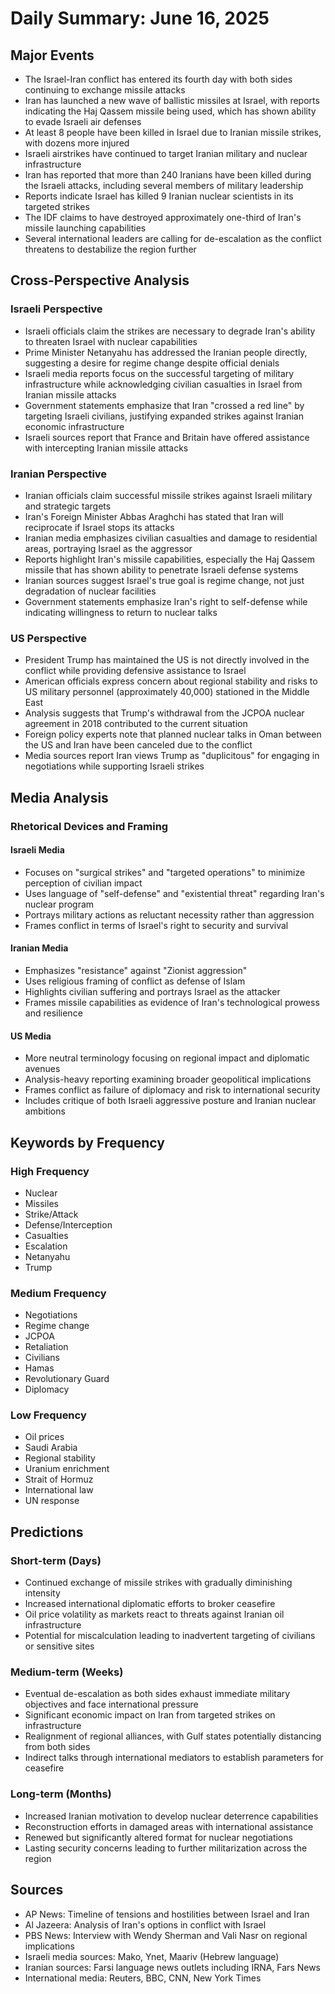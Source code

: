 # Daily Summary: June 16, 2025

## Major Events

- The Israel-Iran conflict has entered its fourth day with both sides continuing to exchange missile attacks
- Iran has launched a new wave of ballistic missiles at Israel, with reports indicating the Haj Qassem missile being used, which has shown ability to evade Israeli air defenses
- At least 8 people have been killed in Israel due to Iranian missile strikes, with dozens more injured
- Israeli airstrikes have continued to target Iranian military and nuclear infrastructure
- Iran has reported that more than 240 Iranians have been killed during the Israeli attacks, including several members of military leadership
- Reports indicate Israel has killed 9 Iranian nuclear scientists in its targeted strikes
- The IDF claims to have destroyed approximately one-third of Iran's missile launching capabilities
- Several international leaders are calling for de-escalation as the conflict threatens to destabilize the region further

## Cross-Perspective Analysis

### Israeli Perspective
- Israeli officials claim the strikes are necessary to degrade Iran's ability to threaten Israel with nuclear capabilities
- Prime Minister Netanyahu has addressed the Iranian people directly, suggesting a desire for regime change despite official denials
- Israeli media reports focus on the successful targeting of military infrastructure while acknowledging civilian casualties in Israel from Iranian missile attacks
- Government statements emphasize that Iran "crossed a red line" by targeting Israeli civilians, justifying expanded strikes against Iranian economic infrastructure
- Israeli sources report that France and Britain have offered assistance with intercepting Iranian missile attacks

### Iranian Perspective
- Iranian officials claim successful missile strikes against Israeli military and strategic targets
- Iran's Foreign Minister Abbas Araghchi has stated that Iran will reciprocate if Israel stops its attacks
- Iranian media emphasizes civilian casualties and damage to residential areas, portraying Israel as the aggressor
- Reports highlight Iran's missile capabilities, especially the Haj Qassem missile that has shown ability to penetrate Israeli defense systems
- Iranian sources suggest Israel's true goal is regime change, not just degradation of nuclear facilities
- Government statements emphasize Iran's right to self-defense while indicating willingness to return to nuclear talks

### US Perspective
- President Trump has maintained the US is not directly involved in the conflict while providing defensive assistance to Israel
- American officials express concern about regional stability and risks to US military personnel (approximately 40,000) stationed in the Middle East
- Analysis suggests that Trump's withdrawal from the JCPOA nuclear agreement in 2018 contributed to the current situation
- Foreign policy experts note that planned nuclear talks in Oman between the US and Iran have been canceled due to the conflict
- Media sources report Iran views Trump as "duplicitous" for engaging in negotiations while supporting Israeli strikes

## Media Analysis

### Rhetorical Devices and Framing

#### Israeli Media
- Focuses on "surgical strikes" and "targeted operations" to minimize perception of civilian impact
- Uses language of "self-defense" and "existential threat" regarding Iran's nuclear program
- Portrays military actions as reluctant necessity rather than aggression
- Frames conflict in terms of Israel's right to security and survival

#### Iranian Media
- Emphasizes "resistance" against "Zionist aggression"
- Uses religious framing of conflict as defense of Islam
- Highlights civilian suffering and portrays Israel as the attacker
- Frames missile capabilities as evidence of Iran's technological prowess and resilience

#### US Media
- More neutral terminology focusing on regional impact and diplomatic avenues
- Analysis-heavy reporting examining broader geopolitical implications
- Frames conflict as failure of diplomacy and risk to international security
- Includes critique of both Israeli aggressive posture and Iranian nuclear ambitions

## Keywords by Frequency

### High Frequency
- Nuclear
- Missiles
- Strike/Attack
- Defense/Interception
- Casualties
- Escalation
- Netanyahu
- Trump

### Medium Frequency
- Negotiations
- Regime change
- JCPOA
- Retaliation
- Civilians
- Hamas
- Revolutionary Guard
- Diplomacy

### Low Frequency
- Oil prices
- Saudi Arabia
- Regional stability
- Uranium enrichment
- Strait of Hormuz
- International law
- UN response

## Predictions

### Short-term (Days)
- Continued exchange of missile strikes with gradually diminishing intensity
- Increased international diplomatic efforts to broker ceasefire
- Oil price volatility as markets react to threats against Iranian oil infrastructure
- Potential for miscalculation leading to inadvertent targeting of civilians or sensitive sites

### Medium-term (Weeks)
- Eventual de-escalation as both sides exhaust immediate military objectives and face international pressure
- Significant economic impact on Iran from targeted strikes on infrastructure
- Realignment of regional alliances, with Gulf states potentially distancing from both sides
- Indirect talks through international mediators to establish parameters for ceasefire

### Long-term (Months)
- Increased Iranian motivation to develop nuclear deterrence capabilities
- Reconstruction efforts in damaged areas with international assistance
- Renewed but significantly altered format for nuclear negotiations
- Lasting security concerns leading to further militarization across the region

## Sources

- AP News: Timeline of tensions and hostilities between Israel and Iran
- Al Jazeera: Analysis of Iran's options in conflict with Israel
- PBS News: Interview with Wendy Sherman and Vali Nasr on regional implications
- Israeli media sources: Mako, Ynet, Maariv (Hebrew language)
- Iranian sources: Farsi language news outlets including IRNA, Fars News
- International media: Reuters, BBC, CNN, New York Times